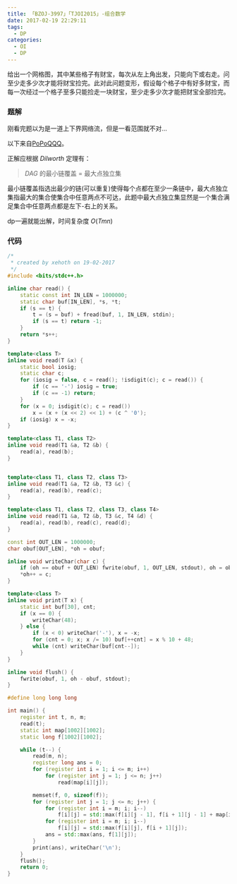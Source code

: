 ```yaml
---
title: 「BZOJ-3997」「TJOI2015」-组合数学
date: 2017-02-19 22:29:11
tags:
  - DP
categories: 
  - OI
  - DP
---
```

给出一个网格图，其中某些格子有财宝，每次从左上角出发，只能向下或右走。问至少走多少次才能将财宝捡完。此对此问题变形，假设每个格子中有好多财宝，而每一次经过一个格子至多只能捡走一块财宝，至少走多少次才能把财宝全部捡完。
<!-- more -->
### 题解
刚看完题以为是一道上下界网络流，但是一看范围就不对...

以下来自[PoPoQQQ](http://blog.csdn.net/popoqqq/article/details/45171469)。

正解应根据 $Dilworth$ 定理有：

> $DAG$ 的最小链覆盖 $=$ 最大点独立集

最小链覆盖指选出最少的链(可以重复)使得每个点都在至少一条链中，最大点独立集指最大的集合使集合中任意两点不可达，此题中最大点独立集显然是一个集合满足集合中任意两点都是左下-右上的关系。

dp一遍就能出解，时间复杂度 $O(Tmn)$

### 代码
``` cpp
/*
 * created by xehoth on 19-02-2017
 */
#include <bits/stdc++.h>

inline char read() {
    static const int IN_LEN = 1000000;
    static char buf[IN_LEN], *s, *t;
    if (s == t) {
        t = (s = buf) + fread(buf, 1, IN_LEN, stdin);
        if (s == t) return -1;
    }
    return *s++;
}

template<class T>
inline void read(T &x) {
    static bool iosig;
    static char c;
    for (iosig = false, c = read(); !isdigit(c); c = read()) {
        if (c == '-') iosig = true;
        if (c == -1) return;
    }
    for (x = 0; isdigit(c); c = read())
        x = (x + (x << 2) << 1) + (c ^ '0');
    if (iosig) x = -x;
}

template<class T1, class T2>
inline void read(T1 &a, T2 &b) {
    read(a), read(b);
}


template<class T1, class T2, class T3>
inline void read(T1 &a, T2 &b, T3 &c) {
    read(a), read(b), read(c);
}

template<class T1, class T2, class T3, class T4>
inline void read(T1 &a, T2 &b, T3 &c, T4 &d) {
    read(a), read(b), read(c), read(d);
}

const int OUT_LEN = 1000000;
char obuf[OUT_LEN], *oh = obuf;

inline void writeChar(char c) {
    if (oh == obuf + OUT_LEN) fwrite(obuf, 1, OUT_LEN, stdout), oh = obuf;
    *oh++ = c;
}

template<class T>
inline void print(T x) {
    static int buf[30], cnt;
    if (x == 0) {
        writeChar(48);
    } else {
        if (x < 0) writeChar('-'), x = -x;
        for (cnt = 0; x; x /= 10) buf[++cnt] = x % 10 + 48;
        while (cnt) writeChar(buf[cnt--]);
    }
}

inline void flush() {
    fwrite(obuf, 1, oh - obuf, stdout);
}

#define long long long

int main() {
    register int t, n, m;
    read(t);
    static int map[1002][1002];
    static long f[1002][1002];

    while (t--) {
        read(m, n);
        register long ans = 0;
        for (register int i = 1; i <= m; i++)
            for (register int j = 1; j <= n; j++)
                read(map[i][j]);

        memset(f, 0, sizeof(f));
        for (register int j = 1; j <= n; j++) {
            for (register int i = m; i; i--)
                f[i][j] = std::max(f[i][j - 1], f[i + 1][j - 1] + map[i][j]);
            for (register int i = m; i; i--)
                f[i][j] = std::max(f[i][j], f[i + 1][j]);
            ans = std::max(ans, f[1][j]);
        }
        print(ans), writeChar('\n');
    }
    flush();
    return 0;
}
```
